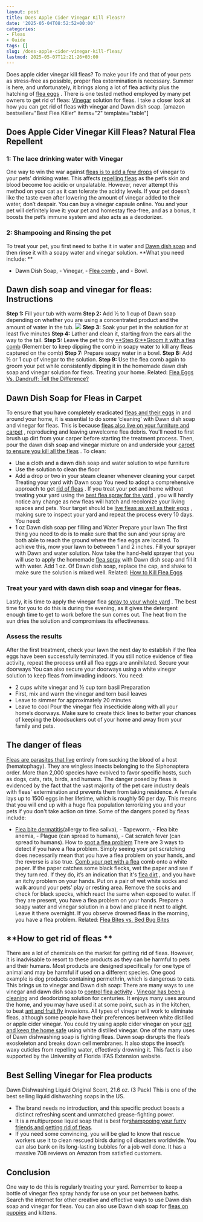 ```yaml
---
layout: post
title: Does Apple Cider Vinegar Kill Fleas??
date: '2025-05-04T08:52:52+00:00'
categories:
- Fleas
- Guide
tags: []
slug: /does-apple-cider-vinegar-kill-fleas/
lastmod: 2025-05-07T12:21:26+03:00
---
```


Does apple cider vinegar kill fleas? To make your life and that of your pets as stress-free as possible, proper flea extermination is necessary.
Summer is here, and unfortunately, it brings along a lot of flea activity plus the hatching of
[flea eggs](https://pestpolicy.com/what-do-flea-eggs-look-like/)
.
There is one tested method employed by many pet owners to get rid of fleas:
[Vinegar](https://www.pacificcollege.edu/news/blog/2015/04/25/what-does-apple-cider-vinegar-not-do)
solution for fleas. I take a closer look at how you can get rid of fleas with vinegar and Dawn dish soap.
[amazon bestseller="Best Flea Killer" items="2" template="table"]
## Does Apple Cider Vinegar Kill Fleas? Natural Flea Repellent
### 1: The lace drinking water with Vinegar
One way to win the war against
[fleas is to add a few drops](https://pestpolicy.com/best-flea-drops-for-cats/)
of vinegar to your pets’ drinking water. This affects
[repelling fleas](https://pestpolicy.com/flea-repellent-for-humans/)
as the pet’s skin and blood become too acidic or unpalatable.
However, never attempt this method on your cat as it can tolerate the acidity levels.
If your pet doesn’t like the taste even after lowering the amount of vinegar added to their water, don’t despair.
You can buy a vinegar capsule online. You and your pet will definitely love it: your pet and homestay flea-free, and as a bonus, it boosts the pet’s immune system and also acts as a deodorizer.
### 2: Shampooing and Rinsing the pet
To treat your pet, you first need to bathe it in water and
[Dawn dish soap](https://pestpolicy.com/dawn-dish-soap-for-fleas/)
and then rinse it with a soapy water and vinegar solution.
**What you need include: **
- Dawn Dish Soap, - Vinegar, -
[Flea comb](https://pestpolicy.com/best-flea-combs-for-dogs/)
, and - Bowl.
## **Dawn dish soap and vinegar for fleas: Instructions**
**Step 1:**
Fill your tub with warm
**Step 2:**
Add ½ to 1 cup of Dawn soap depending on whether you are using a concentrated product and the amount of water in the tub.
![](/assets/img/img/)
**Step 3:**
Soak your pet in the solution for at least five minutes
**Step 4:**
Lather and clean it, starting from the ears all the way to the tail.
**Step 5:**
Leave the pet to dry
[**Step 6:**Groom it with a flea comb](https://pestpolicy.com/how-to-use-a-flea-comb/)
(Remember to keep dipping the comb in soapy water to kill any fleas captured on the comb)
**Step 7:**
Prepare soapy water in a bowl.
**Step 8:**
Add ½ or 1 cup of vinegar to the solution.
**Step 9:**
Use the flea comb again to groom your pet while consistently dipping it in the homemade dawn dish soap and vinegar solution for fleas. Treating your home.
Related:
[Flea Eggs Vs. Dandruff: Tell the Difference?](https://pestpolicy.com/flea-eggs-vs-dandruff/)
## Dawn Dish Soap for Fleas in Carpet
To ensure that you have completely eradicated
[fleas and their eggs](https://pestpolicy.com/what-do-flea-eggs-look-like/)
in and around your home, it is essential to do some ‘cleaning’ with Dawn dish soap and vinegar for fleas.
This is because
[fleas also live on your furniture and carpet](https://pestpolicy.com/can-fleas-live-in-carpets/)
, reproducing and leaving unwelcome flea debris.
You'll need to first brush up dirt from your carper before starting the treatment process. Then, pour the dawn dish soap and vinegar mixture on and underside your
[carpet to ensure you kill all the fleas](https://pestpolicy.com/best-flea-carpet-powder/)
.
To clean:
- Use a cloth and a dawn dish soap and water solution to wipe furniture
- Use the solution to clean the floor
- Add a drop or two in your steam cleaner whenever cleaning your carpet
Treating your yard with Dawn soap
You need to adopt a comprehensive approach to get
[rid of fleas](https://pestpolicy.com/how-to-get-rid-of-flea-eggs-on-cats/)
. If you treat your pet and home without treating your yard using the
[best flea spray for the yard](https://pestpolicy.com/best-flea-spray-for-yard/)
, you will hardly notice any change as new fleas will hatch and recolonize your living spaces and pets.
Your target should be
[live fleas as well as their eggs](https://pestpolicy.com/can-fleas-live-on-clothes/)
, making sure to inspect your yard and repeat the process every 10 days.
You need:
- 1 oz Dawn dish soap per filling and Water
Prepare your lawn
The first thing you need to do is to make sure that the sun and your spray are both able to reach the ground where the flea eggs are located. To achieve this, mow your lawn to between 1 and 2 inches.
Fill your sprayer with Dawn and water solution.
Now take the hand-held sprayer that you will use to apply the homemade
[flea spray](https://pestpolicy.com/best-flea-spray-for-home/)
with Dawn dish soap and fill it with water. Add 1 oz. Of Dawn dish soap, replace the cap, and shake to make sure the solution is mixed well.
Related:
[How to Kill Flea Eggs](https://pestpolicy.com/how-to-kill-flea-eggs/)
### Treat your yard with dawn dish soap and vinegar for fleas.
Lastly, it is time to apply the vinegar flea
[spray to your whole yard](https://pestpolicy.com/best-mosquito-yard-spray/)
. The best time for you to do this is during the evening, as it gives the detergent enough time to get to work before the sun comes out.
The heat from the sun dries the solution and compromises its effectiveness.
### Assess the results
After the first treatment, check your lawn the next day to establish if the flea eggs have been successfully terminated.
If you still notice evidence of flea activity, repeat the process until all flea eggs are annihilated.
Secure your doorways
You can also secure your doorways using a white vinegar solution to keep fleas from invading indoors. You need:
- 2 cups white vinegar and ½ cup torn basil
Preparation
- First, mix and warm the vinegar and torn basil leaves
- Leave to simmer for approximately 20 minutes
- Leave to cool
Pour the vinegar flea insecticide along with all your home’s doorways. Make sure to create thick lines to better your chances of keeping the bloodsuckers out of your home and away from your family and pets.
## The danger of fleas
[Fleas are parasites that live](https://pestpolicy.com/can-fleas-live-in-human-hair/)
entirely from sucking the blood of a host (hematophagy). They are wingless insects belonging to the Siphonaptera order. More than 2,000 species have evolved to favor specific hosts, such as dogs, cats, rats, birds, and humans.
The danger posed by fleas is evidenced by the fact that the vast majority of the pet care industry deals with fleas' extermination and prevents them from taking residence. A female lays up to 1500 eggs in her lifetime, which is roughly 50 per day.
This means that you will end up with a huge flea population terrorizing you and your pets if you don't take action on time.
Some of the dangers posed by fleas include:
- [Flea bite dermatitis](https://pestpolicy.com/do-fleas-bite-humans/)(allergy to flea saliva), - Tapeworm, - Flea bite anemia, - Plague (can spread to humans), - Cat scratch fever (can spread to humans).
How to
[spot a flea problem](https://pestpolicy.com/where-do-fleas-hide/)
There are 3 ways to detect if you have a flea problem. Simply seeing your pet scratching does necessarily mean that you have a flea problem on your hands, and the reverse is also true.
[Comb your pet with a flea](https://pestpolicy.com/best-electronic-flea-comb/)
comb onto a white paper. If the paper catches some black flecks, wet the paper and see if they turn red. If they do, it’s an indication that it's
[flea dirt](https://pestpolicy.com/what-is-flea-dirt/)
, and you have an itchy problem on your hands.
Put on a pair of wet white socks and walk around your pets’ play or resting area. Remove the socks and check for black specks, which react the same when exposed to water. If they are present, you have a flea problem on your hands.
Prepare a soapy water and vinegar solution in a bowl and place it next to alight. Leave it there overnight. If you observe drowned fleas in the morning, you have a flea problem.
Related:
[Flea Bites vs. Bed Bug Bites](https://pestpolicy.com/flea-bites-vs-bed-bug-bites/)
## **How to get rid of fleas **
There are a lot of chemicals on the market for getting rid of fleas. However, it is inadvisable to resort to these products as they can be harmful to pets and their humans.
Most products are designed specifically for one type of animal and may be harmful if used on a different species. One good example is dog products containing permethrin, which is dangerous to cats.
This brings us to vinegar and Dawn dish soap: There are many ways to use vinegar and dawn dish soap to
[control flea activity](https://pestpolicy.com/diatomaceous-earth-for-fleas-on-cats/)
.
[Vinegar has been a cleaning](https://pestpolicy.com/dont-use-vinegar-and-baking-soda-to-clean-clogged-drains/)
and deodorizing solution for centuries.
It enjoys many uses around the home, and you may have used it at some point, such as in the kitchen, to beat
[ant and fruit fly](https://pestpolicy.com/flying-ants-vs-termites/)
invasions. All types of vinegar will work to eliminate fleas, although some people have their preferences between white distilled or apple cider vinegar.
You could try using apple cider vinegar on your
[pet and keep the home safe](https://pestpolicy.com/pet-safe-roach-killer/)
using white distilled vinegar. One of the many uses of Dawn dishwashing soap is fighting fleas. Dawn soap disrupts the flea’s exoskeleton and breaks down cell membranes.
It also stops the insect’s waxy cuticles from repelling water, effectively drowning it. This fact is also supported by the University of Florida IFAS Extension website.
## Best Selling Vinegar for Flea products
Dawn Dishwashing Liquid Original Scent, 21.6 oz. (3 Pack) This is one of the best selling liquid dishwashing soaps in the US.
- The brand needs no introduction, and this specific product boasts a distinct refreshing scent and unmatched grease-fighting power.
- It is a multipurpose liquid soap that is best for[shampooing your furry friends and getting rid of fleas](https://pestpolicy.com/best-flea-shampoo-for-dogs/).
- If you need some convincing, you will be glad to know that rescue workers use it to clean rescued birds during oil disasters worldwide.
You can also bank on its long-lasting bubbles for a job well done. It has a massive 708 reviews on Amazon from satisfied customers.
## Conclusion
One way to do this is regularly treating your yard. Remember to keep a bottle of vinegar flea spray handy for use on your pet between baths.
Search the internet for other creative and effective ways to use Dawn dish soap and vinegar for fleas. You can also use Dawn dish soap for
[fleas on puppies](https://pestpolicy.com/best-puppy-shampoo-for-fleas/)
and kittens.
